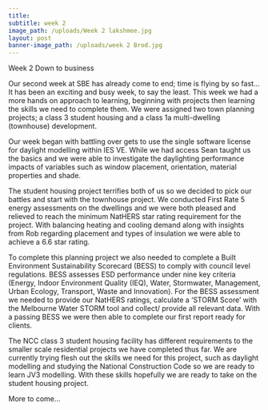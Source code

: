 ```yaml
---
title:
subtitle: week 2
image_path: /uploads/Week 2 lakshmee.jpg
layout: post
banner-image_path: /uploads/week 2 Brod.jpg
---
```


Week 2 Down to business

Our second week at SBE has already come to end; time is flying by so fast… It has been an exciting and busy week, to say the least. This week we had a more hands on approach to learning, beginning with projects then learning the skills we need to complete them. We were assigned two town planning projects; a class 3 student housing and a class 1a multi-dwelling (townhouse) development.

Our week began with battling over gets to use the single software license for daylight modelling within IES VE. While we had access Sean taught us the basics and we were able to investigate the daylighting performance impacts of variables such as window placement, orientation, material properties and shade.

The student housing project terrifies both of us so we decided to pick our battles and start with the townhouse project. We conducted First Rate 5 energy assessments on the dwellings and we were both pleased and relieved to reach the minimum NatHERS star rating requirement for the project. With balancing heating and cooling demand along with insights from Rob regarding placement and types of insulation we were able to achieve a 6.6 star rating.

To complete this planning project we also needed to complete a Built Environment Sustainability Scorecard (BESS) to comply with council level regulations. BESS assesses ESD performance under nine key criteria (Energy, Indoor Environment Quality (IEQ), Water, Stormwater, Management, Urban Ecology, Transport, Waste and Innovation). For the BESS assessment we needed to provide our NatHERS ratings, calculate a ‘STORM Score’ with the Melbourne Water STORM tool and collect/ provide all relevant data. With a passing BESS we were then able to complete our first report ready for clients.

The NCC class 3 student housing facility has different requirements to the smaller scale residential projects we have completed thus far. We are currently trying flesh out the skills we need for this project, such as daylight modelling and studying the National Construction Code so we are ready to learn JV3 modelling. With these skills hopefully we are ready to take on the student housing project.

More to come…